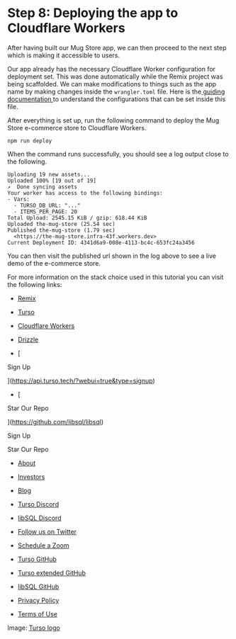 # Step 8: Deploying the app to Cloudflare Workers

After having built our Mug Store app, we can then proceed to the next step which
is making it accessible to users.

Our app already has the necessary Cloudflare Worker configuration for deployment
set. This was done automatically while the Remix project was being scaffolded.
We can make modifications to things such as the app name by making changes
inside the `wrangler.toml` file. Here is the[ guiding documentation ](https://developers.cloudflare.com/workers/wrangler/configuration/)to
understand the configurations that can be set inside this file.

After everything is set up, run the following command to deploy the Mug Store
e-commerce store to Cloudflare Workers.

`npm run deploy`

When the command runs successfully, you should see a log output close to the
following.

```
Uploading 19 new assets...
Uploaded 100% [19 out of 19]
↗️  Done syncing assets
Your worker has access to the following bindings:
- Vars:
  - TURSO_DB_URL: "..."
  - ITEMS_PER_PAGE: 20
Total Upload: 2545.15 KiB / gzip: 618.44 KiB
Uploaded the-mug-store (25.54 sec)
Published the-mug-store (1.79 sec)
  <https://the-mug-store.infra-43f.workers.dev>
Current Deployment ID: 4341d6a9-008e-4113-bc4c-653fc24a3456
```

You can then visit the published url shown in the log above to see a live demo
of the e-commerce store.

For more information on the stack choice used in this tutorial you can visit the
following links:

- [ Remix ](https://remix.run/docs/en/1.18.1)
- [ Turso ](https://turso.tech/)
- [ Cloudflare Workers ](https://workers.cloudflare.com/)
- [ Drizzle ](https://orm.drizzle.team/)


- [ 

Sign Up




 ](https://api.turso.tech/?webui=true&type=signup)
- [ 

Star Our Repo






 ](https://github.com/libsql/libsql)


Sign Up

Star Our Repo

- [ About ](https://turso.tech/about-us)
- [ Investors ](https://turso.tech/investors)
- [ Blog ](https://blog.turso.tech)


- [ Turso Discord ](https://discord.com/invite/4B5D7hYwub)
- [ libSQL Discord ](https://discord.gg/VzbXemj6Rg)
- [ Follow us on Twitter ](https://twitter.com/tursodatabase)
- [ Schedule a Zoom ](https://calendly.com/d/gt7-bfd-83n/meet-with-chiselstrike)


- [ Turso GitHub ](https://github.com/tursodatabase/)
- [ Turso extended GitHub ](https://github.com/turso-extended/)
- [ libSQL GitHub ](http://github.com/tursodatabase/libsql)


- [ Privacy Policy ](https://turso.tech/privacy-policy)
- [ Terms of Use ](https://turso.tech/terms-of-use)


Image: [ Turso logo ](https://docs.turso.tech/img/turso.svg)